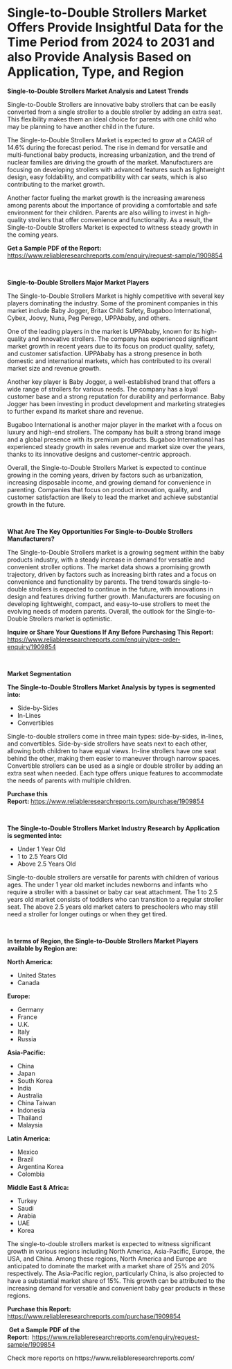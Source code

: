<p><h1>Single-to-Double Strollers Market Offers Provide Insightful Data for the Time Period from 2024 to 2031 and also Provide Analysis Based on Application, Type, and Region</h1></p><p><strong>Single-to-Double Strollers Market Analysis and Latest Trends</strong></p>
<p><p>Single-to-Double Strollers are innovative baby strollers that can be easily converted from a single stroller to a double stroller by adding an extra seat. This flexibility makes them an ideal choice for parents with one child who may be planning to have another child in the future.</p><p>The Single-to-Double Strollers Market is expected to grow at a CAGR of 14.6% during the forecast period. The rise in demand for versatile and multi-functional baby products, increasing urbanization, and the trend of nuclear families are driving the growth of the market. Manufacturers are focusing on developing strollers with advanced features such as lightweight design, easy foldability, and compatibility with car seats, which is also contributing to the market growth.</p><p>Another factor fueling the market growth is the increasing awareness among parents about the importance of providing a comfortable and safe environment for their children. Parents are also willing to invest in high-quality strollers that offer convenience and functionality. As a result, the Single-to-Double Strollers Market is expected to witness steady growth in the coming years.</p></p>
<p><strong>Get a Sample PDF of the Report:&nbsp;</strong> <a href="https://www.reliableresearchreports.com/enquiry/request-sample/1909854">https://www.reliableresearchreports.com/enquiry/request-sample/1909854</a></p>
<p>&nbsp;</p>
<p><strong>Single-to-Double Strollers Major Market Players</strong></p>
<p><p>The Single-to-Double Strollers Market is highly competitive with several key players dominating the industry. Some of the prominent companies in this market include Baby Jogger, Britax Child Safety, Bugaboo International, Cybex, Joovy, Nuna, Peg Perego, UPPAbaby, and others.</p><p>One of the leading players in the market is UPPAbaby, known for its high-quality and innovative strollers. The company has experienced significant market growth in recent years due to its focus on product quality, safety, and customer satisfaction. UPPAbaby has a strong presence in both domestic and international markets, which has contributed to its overall market size and revenue growth.</p><p>Another key player is Baby Jogger, a well-established brand that offers a wide range of strollers for various needs. The company has a loyal customer base and a strong reputation for durability and performance. Baby Jogger has been investing in product development and marketing strategies to further expand its market share and revenue.</p><p>Bugaboo International is another major player in the market with a focus on luxury and high-end strollers. The company has built a strong brand image and a global presence with its premium products. Bugaboo International has experienced steady growth in sales revenue and market size over the years, thanks to its innovative designs and customer-centric approach.</p><p>Overall, the Single-to-Double Strollers Market is expected to continue growing in the coming years, driven by factors such as urbanization, increasing disposable income, and growing demand for convenience in parenting. Companies that focus on product innovation, quality, and customer satisfaction are likely to lead the market and achieve substantial growth in the future.</p></p>
<p>&nbsp;</p>
<p><strong>What Are The Key Opportunities For Single-to-Double Strollers Manufacturers?</strong></p>
<p><p>The Single-to-Double Strollers market is a growing segment within the baby products industry, with a steady increase in demand for versatile and convenient stroller options. The market data shows a promising growth trajectory, driven by factors such as increasing birth rates and a focus on convenience and functionality by parents. The trend towards single-to-double strollers is expected to continue in the future, with innovations in design and features driving further growth. Manufacturers are focusing on developing lightweight, compact, and easy-to-use strollers to meet the evolving needs of modern parents. Overall, the outlook for the Single-to-Double Strollers market is optimistic.</p></p>
<p><strong>Inquire or Share Your Questions If Any Before Purchasing This Report:</strong> <a href="https://www.reliableresearchreports.com/enquiry/pre-order-enquiry/1909854">https://www.reliableresearchreports.com/enquiry/pre-order-enquiry/1909854</a></p>
<p>&nbsp;</p>
<p><strong>Market Segmentation</strong></p>
<p><strong>The Single-to-Double Strollers Market Analysis by types is segmented into:</strong></p>
<p><ul><li>Side-by-Sides</li><li>In-Lines</li><li>Convertibles</li></ul></p>
<p><p>Single-to-double strollers come in three main types: side-by-sides, in-lines, and convertibles. Side-by-side strollers have seats next to each other, allowing both children to have equal views. In-line strollers have one seat behind the other, making them easier to maneuver through narrow spaces. Convertible strollers can be used as a single or double stroller by adding an extra seat when needed. Each type offers unique features to accommodate the needs of parents with multiple children.</p></p>
<p><strong>Purchase this Report:&nbsp;</strong><a href="https://www.reliableresearchreports.com/purchase/1909854">https://www.reliableresearchreports.com/purchase/1909854</a></p>
<p>&nbsp;</p>
<p><strong>The Single-to-Double Strollers Market Industry Research by Application is segmented into:</strong></p>
<p><ul><li>Under 1 Year Old</li><li>1 to 2.5 Years Old</li><li>Above 2.5 Years Old</li></ul></p>
<p><p>Single-to-double strollers are versatile for parents with children of various ages. The under 1 year old market includes newborns and infants who require a stroller with a bassinet or baby car seat attachment. The 1 to 2.5 years old market consists of toddlers who can transition to a regular stroller seat. The above 2.5 years old market caters to preschoolers who may still need a stroller for longer outings or when they get tired.</p></p>
<p>&nbsp;</p>
<p><strong>In terms of Region, the Single-to-Double Strollers Market Players available by Region are:</strong></p>
<p>
    <p> <strong> North America: </strong>
        <ul>
            <li>United States</li>
            <li>Canada</li>
        </ul>
        </p> 
    <p> <strong> Europe: </strong>
        <ul>
            <li>Germany</li>
            <li>France</li>
            <li>U.K.</li>
            <li>Italy</li>
            <li>Russia</li>
        </ul>
        </p> 
    <p> <strong> Asia-Pacific: </strong>
        <ul>
            <li>China</li>
            <li>Japan</li>
            <li>South Korea</li>
            <li>India</li>
            <li>Australia</li>
            <li>China Taiwan</li>
            <li>Indonesia</li>
            <li>Thailand</li>
            <li>Malaysia</li>
        </ul>
        </p> 
    <p> <strong> Latin America: </strong>
        <ul>
            <li>Mexico</li>
            <li>Brazil</li>
            <li>Argentina Korea</li>
            <li>Colombia</li>
        </ul>
        </p> 
    <p> <strong> Middle East & Africa: </strong>
        <ul>
            <li>Turkey</li>
            <li>Saudi</li>
            <li>Arabia</li>
            <li>UAE</li>
            <li>Korea</li>
        </ul>
    </p>
    </p>
<p><p>The single-to-double strollers market is expected to witness significant growth in various regions including North America, Asia-Pacific, Europe, the USA, and China. Among these regions, North America and Europe are anticipated to dominate the market with a market share of 25% and 20% respectively. The Asia-Pacific region, particularly China, is also projected to have a substantial market share of 15%. This growth can be attributed to the increasing demand for versatile and convenient baby gear products in these regions.</p></p>
<p><strong>Purchase this Report: </strong><a href="https://www.reliableresearchreports.com/purchase/1909854">https://www.reliableresearchreports.com/purchase/1909854</a></p>
<p>&nbsp;<strong>Get a Sample PDF of the Report:&nbsp;&nbsp;</strong><a href="https://www.reliableresearchreports.com/enquiry/request-sample/1909854">https://www.reliableresearchreports.com/enquiry/request-sample/1909854</a></p>
<p><strong></strong></p>
<p>Check more reports on https://www.reliableresearchreports.com/</p>